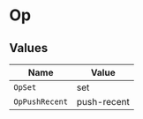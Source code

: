 # Op


## Values

| Name           | Value          |
| -------------- | -------------- |
| `OpSet`        | set            |
| `OpPushRecent` | push-recent    |